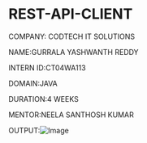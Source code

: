 # REST-API-CLIENT
COMPANY: CODTECH IT SOLUTIONS

NAME:GURRALA YASHWANTH REDDY

INTERN ID:CT04WA113

DOMAIN:JAVA

DURATION:4 WEEKS

MENTOR:NEELA SANTHOSH KUMAR

OUTPUT:![Image](https://github.com/user-attachments/assets/616565d8-8e0b-4ec6-8291-9ae4344ad64c)
